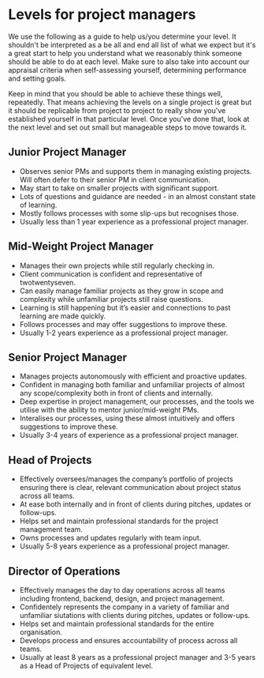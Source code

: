 # Levels for project managers

We use the following as a guide to help us/you determine your level. It shouldn't be interpreted as a be all and end all list of what we expect but it's a great start to help you understand what we reasonably think someone should be able to do at each level. Make sure to also take into account our appraisal criteria when self-assessing yourself, determining performance and setting goals. 

Keep in mind that you should be able to achieve these things well, repeatedly. That means achieving the levels on a single project is great but it should be replicable from project to project to really show you've established yourself in that particular level. Once you've done that, look at the next level and set out small but manageable steps to move towards it. 

## Junior Project Manager

* Observes senior PMs and supports them in managing existing projects. Will often defer to their senior PM in client communication. 
* May start to take on smaller projects with significant support. 
* Lots of questions and guidance are needed - in an almost constant state of learning. 
* Mostly follows processes with some slip-ups but recognises those.
* Usually less than 1 year experience as a professional project manager. 

## Mid-Weight Project Manager

* Manages their own projects while still regularly checking in. 
* Client communication is confident and representative of twotwentyseven.
* Can easily manage familiar projects as they grow in scope and complexity while unfamiliar projects still raise questions.
* Learning is still happening but it’s easier and connections to past learning are made quickly. 
* Follows processes and may offer suggestions to improve these. 
* Usually 1-2 years experience as a professional project manager. 

## Senior Project Manager

* Manages projects autonomously with efficient and proactive updates. 
* Confident in managing both familiar and unfamiliar projects of almost any scope/complexity both in front of clients and internally. 
* Deep expertise in project management, our processes, and the tools we utilise with the ability to mentor junior/mid-weight PMs.
* Interalises our processes, using these almost intuitively and offers suggestions to improve these.
* Usually 3-4 years of experience as a professional project manager. 

## Head of Projects

* Effectively oversees/manages the company’s portfolio of projects ensuring there is clear, relevant communication about project status across all teams. 
* At ease both internally and in front of clients during pitches, updates or follow-ups. 
* Helps set and maintain professional standards for the project management team.
* Owns processes and updates regularly with team input. 
* Usually 5-8 years experience as a professional project manager.

## Director of Operations

* Effectively manages the day to day operations across all teams including frontend, backend, design, and project management. 
* Confidentely represents the company in a variety of familiar and unfamiliar siutations with clients during pitches, updates or follow-ups. 
* Helps set and maintain professional standards for the entire organisation. 
* Develops process and ensures accountability of process across all teams.
* Usually at least 8 years as a professional project manager and 3-5 years as a Head of Projects of equivalent level. 